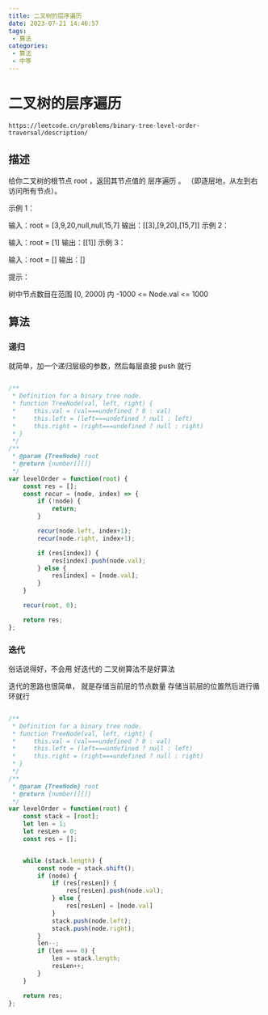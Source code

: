 ```yaml
---
title: 二叉树的层序遍历
date: 2023-07-21 14:46:57
tags:
 - 算法
categories:
 - 算法
 - 中等
---
```


#  二叉树的层序遍历

```
https://leetcode.cn/problems/binary-tree-level-order-traversal/description/
```

## 描述


给你二叉树的根节点 root ，返回其节点值的 层序遍历 。 （即逐层地，从左到右访问所有节点）。

 

示例 1：


输入：root = [3,9,20,null,null,15,7]
输出：[[3],[9,20],[15,7]]
示例 2：

输入：root = [1]
输出：[[1]]
示例 3：

输入：root = []
输出：[]
 

提示：

树中节点数目在范围 [0, 2000] 内
-1000 <= Node.val <= 1000


## 算法

### 递归


就简单，加一个递归层级的参数，然后每层直接 push 就行

```JavaScript

/**
 * Definition for a binary tree node.
 * function TreeNode(val, left, right) {
 *     this.val = (val===undefined ? 0 : val)
 *     this.left = (left===undefined ? null : left)
 *     this.right = (right===undefined ? null : right)
 * }
 */
/**
 * @param {TreeNode} root
 * @return {number[][]}
 */
var levelOrder = function(root) {
    const res = [];
    const recur = (node, index) => {
        if (!node) {
            return;
        }

        recur(node.left, index+1);
        recur(node.right, index+1);

        if (res[index]) {
            res[index].push(node.val);
        } else {
            res[index] = [node.val];
        }
    }

    recur(root, 0);

    return res;
};


```


### 迭代

俗话说得好，不会用 好迭代的 二叉树算法不是好算法

迭代的思路也很简单，
就是存储当前层的节点数量
存储当前层的位置然后进行循环就行

```JavaScript

/**
 * Definition for a binary tree node.
 * function TreeNode(val, left, right) {
 *     this.val = (val===undefined ? 0 : val)
 *     this.left = (left===undefined ? null : left)
 *     this.right = (right===undefined ? null : right)
 * }
 */
/**
 * @param {TreeNode} root
 * @return {number[][]}
 */
var levelOrder = function(root) {
    const stack = [root];
    let len = 1;
    let resLen = 0;
    const res = [];


    while (stack.length) {
        const node = stack.shift();
        if (node) {
            if (res[resLen]) {
                res[resLen].push(node.val);
            } else {
                res[resLen] = [node.val]
            }
            stack.push(node.left);
            stack.push(node.right);
        }
        len--;
        if (len === 0) {
            len = stack.length;
            resLen++;
        }
    }

    return res;
};



```